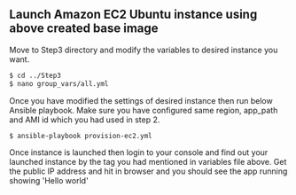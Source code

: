 ## Launch Amazon EC2 Ubuntu instance using above created base image

Move to Step3 directory and modify the variables to desired instance you want.
```sh
$ cd ../Step3
$ nano group_vars/all.yml
```
Once you have modified the settings of desired instance then run below Ansible playbook. Make sure you have configured same region, app_path and AMI id which you had used in step 2.

```sh
$ ansible-playbook provision-ec2.yml
```
Once instance is launched then login to your console and find out your launched instance by the tag you had mentioned in variables file above. Get the public IP address and hit in browser and you should see the app running showing 'Hello world'


